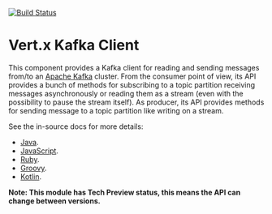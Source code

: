 [![Build Status](https://vertx.ci.cloudbees.com/buildStatus/icon?job=vert.x3-kafka-client)](https://vertx.ci.cloudbees.com/view/vert.x-3/job/vert.x3-kafka-client/)

# Vert.x Kafka Client

This component provides a Kafka client for reading and sending messages from/to an [Apache Kafka](https://kafka.apache.org/) cluster.
From the consumer point of view, its API provides a bunch of methods for subscribing to a topic partition receiving
messages asynchronously or reading them as a stream (even with the possibility to pause the stream itself).
As producer, its API provides methods for sending message to a topic partition like writing on a stream.

See the in-source docs for more details:
- [Java](src/main/asciidoc/java/index.adoc).
- [JavaScript](src/main/asciidoc/js/index.adoc).
- [Ruby](src/main/asciidoc/ruby/index.adoc).
- [Groovy](src/main/asciidoc/groovy/index.adoc).
- [Kotlin](src/main/asciidoc/kotlin/index.adoc).

**Note: This module has Tech Preview status, this means the API can change between versions.**
